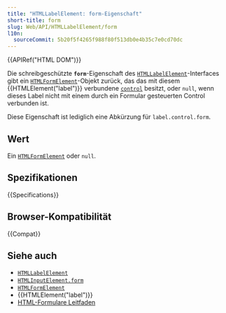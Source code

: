 ```yaml
---
title: "HTMLLabelElement: form-Eigenschaft"
short-title: form
slug: Web/API/HTMLLabelElement/form
l10n:
  sourceCommit: 5b20f5f4265f988f80f513db0e4b35c7e0cd70dc
---
```


{{APIRef("HTML DOM")}}

Die schreibgeschützte **`form`**-Eigenschaft des [`HTMLLabelElement`](/de/docs/Web/API/HTMLLabelElement)-Interfaces gibt ein [`HTMLFormElement`](/de/docs/Web/API/HTMLFormElement)-Objekt zurück, das das mit diesem {{HTMLElement("label")}} verbundene [`control`](/de/docs/Web/API/HTMLLabelElement/control) besitzt, oder `null`, wenn dieses Label nicht mit einem durch ein Formular gesteuerten Control verbunden ist.

Diese Eigenschaft ist lediglich eine Abkürzung für `label.control.form`.

## Wert

Ein [`HTMLFormElement`](/de/docs/Web/API/HTMLFormElement) oder `null`.

## Spezifikationen

{{Specifications}}

## Browser-Kompatibilität

{{Compat}}

## Siehe auch

- [`HTMLLabelElement`](/de/docs/Web/API/HTMLLabelElement)
- [`HTMLInputElement.form`](/de/docs/Web/API/HTMLInputElement/form)
- [`HTMLFormElement`](/de/docs/Web/API/HTMLFormElement)
- {{HTMLElement("label")}}
- [HTML-Formulare Leitfaden](/de/docs/Learn_web_development/Extensions/Forms)
